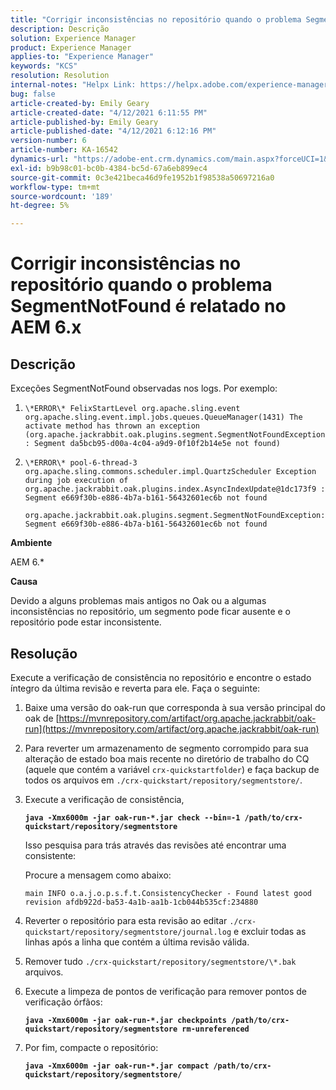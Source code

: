 ```yaml
---
title: "Corrigir inconsistências no repositório quando o problema SegmentNotFound é relatado no AEM 6.x"
description: Descrição
solution: Experience Manager
product: Experience Manager
applies-to: "Experience Manager"
keywords: "KCS"
resolution: Resolution
internal-notes: "Helpx Link: https://helpx.adobe.com/experience-manager/kb/fix-inconsistencies-in-the-repository-when-segmentnotfound-issue.html"
bug: false
article-created-by: Emily Geary
article-created-date: "4/12/2021 6:11:55 PM"
article-published-by: Emily Geary
article-published-date: "4/12/2021 6:12:16 PM"
version-number: 6
article-number: KA-16542
dynamics-url: "https://adobe-ent.crm.dynamics.com/main.aspx?forceUCI=1&pagetype=entityrecord&etn=knowledgearticle&id=18318d8e-ba9b-eb11-b1ac-000d3a3680d8"
exl-id: b9b98c01-bc0b-4384-bc5d-67a6eb899ec4
source-git-commit: 0c3e421beca46d9fe1952b1f98538a50697216a0
workflow-type: tm+mt
source-wordcount: '189'
ht-degree: 5%

---
```


# Corrigir inconsistências no repositório quando o problema SegmentNotFound é relatado no AEM 6.x

## Descrição


Exceções SegmentNotFound observadas nos logs. Por exemplo:

1. `\*ERROR\* FelixStartLevel org.apache.sling.event org.apache.sling.event.impl.jobs.queues.QueueManager(1431) The activate method has thrown an exception (org.apache.jackrabbit.oak.plugins.segment.SegmentNotFoundException: Segment da5bcb95-d00a-4c04-a9d9-0f10f2b14e5e not found)`
2. `\*ERROR\* pool-6-thread-3 org.apache.sling.commons.scheduler.impl.QuartzScheduler Exception during job execution of org.apache.jackrabbit.oak.plugins.index.AsyncIndexUpdate@1dc173f9 : Segment e669f30b-e886-4b7a-b161-56432601ec6b not found`

   `org.apache.jackrabbit.oak.plugins.segment.SegmentNotFoundException: Segment e669f30b-e886-4b7a-b161-56432601ec6b not found`


<b>Ambiente</b>

AEM 6.\*

<b>Causa</b>

Devido a alguns problemas mais antigos no Oak ou a algumas inconsistências no repositório, um segmento pode ficar ausente e o repositório pode estar inconsistente.


## Resolução


Execute a verificação de consistência no repositório e encontre o estado íntegro da última revisão e reverta para ele. Faça o seguinte:

1. Baixe uma versão do oak-run que corresponda à sua versão principal do oak de [https://mvnrepository.com/artifact/org.apache.jackrabbit/oak-run](https://mvnrepository.com/artifact/org.apache.jackrabbit/oak-run)
2. Para reverter um armazenamento de segmento corrompido para sua alteração de estado boa mais recente no diretório de trabalho do CQ (aquele que contém a variável `crx-quickstartfolder`) e faça backup de todos os arquivos em `./crx-quickstart/repository/segmentstore/`.
3. Execute a verificação de consistência,

   <b>`java -Xmx6000m -jar oak-run-*.jar check --bin=-1 /path/to/crx-quickstart/repository/segmentstore`</b>



   Isso pesquisa para trás através das revisões até encontrar uma consistente:



   Procure a mensagem como abaixo:

   `main INFO o.a.j.o.p.s.f.t.ConsistencyChecker - Found latest good revision afdb922d-ba53-4a1b-aa1b-1cb044b535cf:234880`


4. Reverter o repositório para esta revisão ao editar `./crx-quickstart/repository/segmentstore/journal.log` e excluir todas as linhas após a linha que contém a última revisão válida.
5. Remover tudo `./crx-quickstart/repository/segmentstore/\*.bak` arquivos.
6. Execute a limpeza de pontos de verificação para remover pontos de verificação órfãos:

   <b>`java -Xmx6000m -jar oak-run-*.jar checkpoints /path/to/crx-quickstart/repository/segmentstore rm-unreferenced`</b>


7. Por fim, compacte o repositório:

   <b>`java -Xmx6000m -jar oak-run-*.jar compact /path/to/crx-quickstart/repository/segmentstore/`</b>
